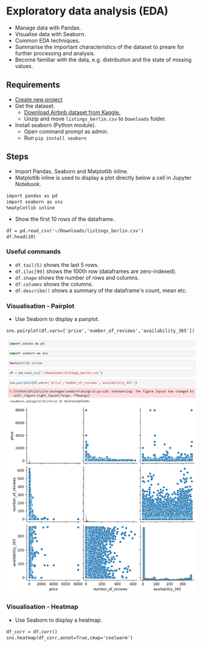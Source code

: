 # Exploratory data analysis (EDA)
- Manage data with Pandas.
- Visualise data with Seaborn.
- Common EDA techniques.
- Summarise the important characteristics of the dataset to preare for further processing and analysis.
- Become familiar with the data, e.g. distribution and the state of missing values.

## Requirements
- [Create new project](create-jupyter-notebook-project.md)
- Get the dataset.
  - [Download Airbnb dataset from Kaggle.](https://www.kaggle.com/datasets/lennarthaupts/airbnb-berlin-july-2021)
  - Unzip and move `listings_berlin.csv` to `Downloads` folder.
- Install seaborn (Python module).
  - Open command prompt as admin.
  - Run `pip install seaborn`

## Steps
- Import Pandas, Seaborn and Matplotlib inline.
- Matplotlib inline is used to display a plot directly below a cell in Jupyter Notebook.
```
import pandas as pd
import seaborn as sns
%matplotlib inline
```

- Show the first 10 rows of the dataframe.
```
df = pd.read_csv('~/Downloads/listings_berlin.csv')
df.head(10)
```

### Useful commands
- `df.tail(5)` shows the last 5 rows.
- `df.iloc[99]` shows the 100th row (dataframes are zero-indexed).
- `df.shape` shows the number of rows and columns.
- `df.columns` shows the columns.
- `df.describe()` shows a summary of the dataframe's count, mean etc.

### Visualisation - Pairplot
- Use Seaborn to display a pairplot.
```
sns.pairplot(df,vars=['price','number_of_reviews','availability_365'])
```
![pairplot](/images/practical/pairplot.PNG)

### Visualisation - Heatmap
- Use Seaborn to display a heatmap.

```
df_corr = df.corr()
sns.heatmap(df_corr,annot=True,cmap='coolwarm')
```
